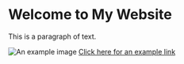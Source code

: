 <!DOCTYPE html>
<html>
<head>
    <title>My First Web Page</title>
</head>
<body>
    <h1>Welcome to My Website</h1>
    <p>This is a paragraph of text.</p>
    <img src="example.jpg" alt="An example image">
    <a href="https://www.example.com">Click here for an example link</a>
</body>
</html>
